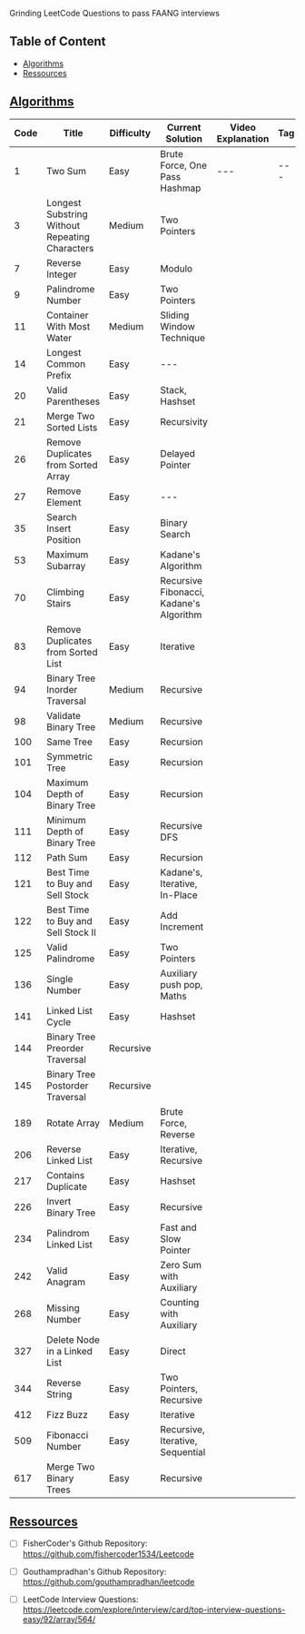 Grinding LeetCode Questions to pass FAANG interviews

## Table of Content

* [Algorithms](#algorithms)
* [Ressources](#ressources)


## [Algorithms](#algorithms)

  Code | Title | Difficulty | Current Solution | Video Explanation | Tag | Status |
  --- | --- | --- | --- | --- | --- | --- |
  1 | Two Sum | Easy | Brute Force, One Pass Hashmap | --- | --- |
  3 | Longest Substring Without Repeating Characters | Medium | Two Pointers |
  7 | Reverse Integer | Easy | Modulo |
  9 | Palindrome Number | Easy | Two Pointers |
  11 | Container With Most Water | Medium | Sliding Window Technique |
  14 | Longest Common Prefix | Easy | --- | |
  20 | Valid Parentheses | Easy | Stack, Hashset | |
  21 | Merge Two Sorted Lists | Easy | Recursivity | | |
  26 | Remove Duplicates from Sorted Array | Easy | Delayed Pointer | |
  27 | Remove Element | Easy | --- | |
  35 | Search Insert Position | Easy | Binary Search |
  53 | Maximum Subarray | Easy | Kadane's Algorithm |
  70 | Climbing Stairs | Easy | Recursive Fibonacci, Kadane's Algorithm |
  83 | Remove Duplicates from Sorted List | Easy | Iterative |
  94 | Binary Tree Inorder Traversal | Medium | Recursive |
  98 | Validate Binary Tree | Medium | Recursive |
  100 | Same Tree | Easy | Recursion |
  101 | Symmetric Tree | Easy | Recursion |
  104 | Maximum Depth of Binary Tree | Easy | Recursion |
  111 | Minimum Depth of Binary Tree | Easy | Recursive DFS |
  112 | Path Sum | Easy | Recursion |
  121 | Best Time to Buy and Sell Stock | Easy | Kadane's, Iterative, In-Place |
  122 | Best Time to Buy and Sell Stock II | Easy | Add Increment
  125 | Valid Palindrome | Easy | Two Pointers
  136 | Single Number | Easy | Auxiliary push pop, Maths |
  141 | Linked List Cycle | Easy | Hashset |
  144 | Binary Tree Preorder Traversal | Recursive |
  145 | Binary Tree Postorder Traversal | Recursive |
  189 | Rotate Array | Medium | Brute Force, Reverse |
  206 | Reverse Linked List | Easy | Iterative, Recursive |
  217 | Contains Duplicate | Easy | Hashset |
  226 | Invert Binary Tree | Easy | Recursive |
  234 | Palindrom Linked List | Easy | Fast and Slow Pointer |
  242 | Valid Anagram | Easy | Zero Sum with Auxiliary |
  268 | Missing Number | Easy | Counting with Auxiliary |
  327 | Delete Node in a Linked List | Easy | Direct
  344 | Reverse String | Easy | Two Pointers, Recursive |
  412 | Fizz Buzz | Easy | Iterative |
  509 | Fibonacci Number | Easy | Recursive, Iterative, Sequential |
  617 | Merge Two Binary Trees | Easy | Recursive |

## [Ressources](#ressources)

  - [ ] FisherCoder's Github Repository: https://github.com/fishercoder1534/Leetcode
  - [ ] Gouthampradhan's Github Repository: https://github.com/gouthampradhan/leetcode
  - [ ] LeetCode Interview Questions: https://leetcode.com/explore/interview/card/top-interview-questions-easy/92/array/564/

